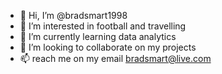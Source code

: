 - 👋 Hi, I’m @bradsmart1998
- 👀 I’m interested in football and travelling
- 🌱 I’m currently learning data analytics
- 💞️ I’m looking to collaborate on my projects
- 📫 reach me on my email bradsmart@live.com

<!---
bradsmart1998/bradsmart1998 is a ✨ special ✨ repository because its `README.md` (this file) appears on your GitHub profile.
You can click the Preview link to take a look at your changes.
--->
